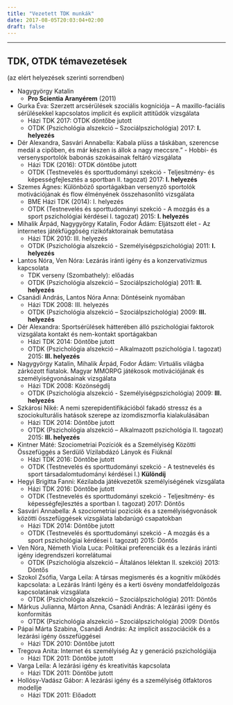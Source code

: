 ```yaml
---
title: "Vezetett TDK munkák"
date: 2017-08-05T20:03:04+02:00
draft: false
---
```


___

## TDK, OTDK témavezetések 
(az elért helyezések szerinti sorrendben)

- Nagygyörgy Katalin 
  - **Pro Scientia Aranyérem** (2011)  
- Gurka Éva: Szerzett arcsérülések szociális kogníciója – A maxillo-faciális sérülésekkel kapcsolatos implicit és explicit attitűdök vizsgálata
  - Házi TDK 2017: OTDK döntőbe jutott
  - OTDK (Pszichológia alszekció – Szociálpszichológia) 2017: **I. helyezés**
- Dér Alexandra, Sasvári Annabella: Kabala plüss a táskában, szerencse medál a cipőben, és már készen is állok a nagy meccsre.” - Hobbi- és     versenysportolók babonás szokásainak feltáró vizsgálata
  - Házi TDK (2016): OTDK döntőbe jutott
  - OTDK (Testnevelés és sporttudományi szekció - Teljesítmény- és képességfejlesztés a sportban II. tagozat) 2017: **I. helyezés**
- Szemes Ágnes: Különböző sportágakban versenyző sportolók motivációjának és flow élményének összehasonlító vizsgálata
  - BME Házi TDK (2014): I. helyezés
  - OTDK (Testnevelés és sporttudományi szekció - A mozgás és a sport pszichológiai kérdései I. tagozat) 2015: **I. helyezés**
- Mihalik Árpád, Nagygyörgy Katalin, Fodor Ádám: Eljátszott élet - Az internetes játékfüggőség rizikófaktorainak bemutatása 
  - Házi TDK 2010: III. helyezés
  - OTDK (Pszichológia alszekció - Személyiségpszichológia) 2011: **I. helyezés**
- Lantos Nóra, Ven Nóra: Lezárás iránti igény és a konzervativizmus kapcsolata
  - TDK verseny (Szombathely): előadás
  - OTDK (Pszichológia alszekció – Szociálpszichológia) 2011: **II. helyezés**
- Csanádi András, Lantos Nóra Anna: Döntéseink nyomában
  - Házi TDK 2008: III. helyezés
  - OTDK (Pszichológia alszekció – Szociálpszichológia) 2009: **III. helyezés**
- Dér Alexandra: Sportsérülések hátterében álló pszichológiai faktorok vizsgálata kontakt és nem-kontakt sportágakban
  - Házi TDK 2014: Döntőbe jutott
  - OTDK (Pszichológia alszekció – Alkalmazott pszichológia I. tagozat) 2015: **III. helyezés**
- Nagygyörgy Katalin, Mihalik Árpád, Fodor Ádám: Virtuális világba zárkózott fiatalok. Magyar MMORPG játékosok motivációjának és személyiségvonásainak vizsgálata
  - Házi TDK 2008: Közönségdíj
  - OTDK (Pszichológia alszekció - Személyiségpszichológia) 2009: **III. helyezés**
- Szkárosi Niké: A nemi szerepidentifikációból fakadó stressz és a szociokulturális hatások szerepe az izomdiszmorfia kialakulásában
  - Házi TDK 2014: Döntőbe jutott
  - OTDK (Pszichológia alszekció – Alkalmazott pszichológia II. tagozat) 2015: **III. helyezés**
- Kintner Máté: Szociometriai Pozíciók és a Személyiség Közötti Összefüggés a Serdülő Vízilabdázó Lányok és Fiúknál
  - Házi TDK 2016: Döntőbe jutott
  - OTDK (Testnevelés és sporttudományi szekció - A testnevelés és sport társadalomtudományi kérdései I.) **Különdíj**
- Hegyi Brigitta Fanni: Kézilabda játékvezetők személyiségének vizsgálata
  - Házi TDK 2016: Döntőbe jutott
  - OTDK (Testnevelés és sporttudományi szekció - Teljesítmény- és képességfejlesztés a sportban I. tagozat) 2017: Döntős
- Sasvári Annabella: A szociometriai pozíciók és a személyiségvonások közötti összefüggések vizsgálata labdarúgó csapatokban 
  - Házi TDK 2014: Döntőbe jutott
  - OTDK (Testnevelés és sporttudományi szekció - A mozgás és a sport pszichológiai kérdései I. tagozat) 2015: Döntős
- Ven Nóra, Németh Viola Luca: Politikai preferenciák és a lezárás iránti igény idegrendszeri korrelátumai
  - OTDK (Pszichológia alszekció – Általános lélektan II. szekció) 2013: Döntős
- Szokol Zsófia, Varga Leila: A társas megismerés és a kognitív működés kapcsolata: a Lezárás Iránti Igény és a kerti ösvény mondatfeldolgozás kapcsolatának vizsgálata
  - OTDK (Pszichológia alszekció – Szociálpszichológia) 2011: Döntős 
- Márkus Julianna, Márton Anna, Csanádi András: A lezárási igény és konformitás
  - OTDK (Pszichológia alszekció – Szociálpszichológia) 2009: Döntős
- Pápai Márta Szabina, Csanádi András: Az implicit asszociációk és a lezárási igény összefüggései
  - Házi TDK 2010: Döntőbe jutott
- Tregova Anita: Internet és személyiség Az y generáció pszichológiája
  - Házi TDK 2011: Döntőbe jutott
- Varga Leila: A lezárási igény és kreativitás kapcsolata
  - Házi TDK 2011: Döntőbe jutott
- Hollósy-Vadász Gábor: A lezárási igény és a személyiség ötfaktoros modellje
  - Házi TDK 2011: Előadott